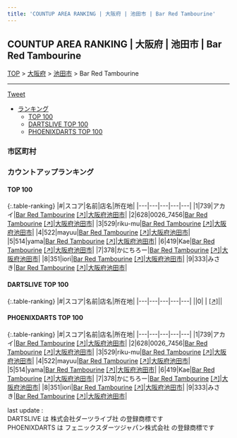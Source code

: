 ```yaml
---
title: 'COUNTUP AREA RANKING | 大阪府 | 池田市 | Bar Red Tambourine'
---
```

## COUNTUP AREA RANKING | 大阪府 | 池田市 | Bar Red Tambourine

[TOP](/darts/rank/) > [大阪府](/darts/rank/大阪府/) > [池田市](/darts/rank/大阪府/池田市/) > Bar Red Tambourine

___

<a href="https://twitter.com/share?ref_src=twsrc%5Etfw" data-text="COUNTUP AREA RANKING | 大阪府池田市Bar Red Tambourine" class="twitter-share-button" data-hashtags="DARTSLIVE,PHOENIXDARTS,darts,ダーツ" data-show-count="false">Tweet</a>

* [ランキング](#カウントアップランキング)
    * [TOP 100](#top-100)
    * [DARTSLIVE TOP 100](#dartslive-top-100)
    * [PHOENIXDARTS TOP 100](#phoenixdarts-top-100)

### 市区町村

<ul>

</ul>

### カウントアップランキング

#### TOP 100



{:.table-ranking}
|#|スコア|名前|店名|所在地|
|---|---|---|---|---|
|1|739|<span class="rank-name-pd">アカイ</span>|<a href="/darts/rank/shops/95569.html">Bar Red Tambourine</a> <a href="https://vs.phoenixdarts.com/jp/shop/shopDetailInfo/s_95569?s_seq=95569">[↗]</a>|<a href="/darts/rank/大阪府/池田市">大阪府池田市</a>|
|2|628|<span class="rank-name-pd">0026_7456</span>|<a href="/darts/rank/shops/95569.html">Bar Red Tambourine</a> <a href="https://vs.phoenixdarts.com/jp/shop/shopDetailInfo/s_95569?s_seq=95569">[↗]</a>|<a href="/darts/rank/大阪府/池田市">大阪府池田市</a>|
|3|529|<span class="rank-name-pd">riku-mu</span>|<a href="/darts/rank/shops/95569.html">Bar Red Tambourine</a> <a href="https://vs.phoenixdarts.com/jp/shop/shopDetailInfo/s_95569?s_seq=95569">[↗]</a>|<a href="/darts/rank/大阪府/池田市">大阪府池田市</a>|
|4|522|<span class="rank-name-pd">mayuu</span>|<a href="/darts/rank/shops/95569.html">Bar Red Tambourine</a> <a href="https://vs.phoenixdarts.com/jp/shop/shopDetailInfo/s_95569?s_seq=95569">[↗]</a>|<a href="/darts/rank/大阪府/池田市">大阪府池田市</a>|
|5|514|<span class="rank-name-pd">yama</span>|<a href="/darts/rank/shops/95569.html">Bar Red Tambourine</a> <a href="https://vs.phoenixdarts.com/jp/shop/shopDetailInfo/s_95569?s_seq=95569">[↗]</a>|<a href="/darts/rank/大阪府/池田市">大阪府池田市</a>|
|6|419|<span class="rank-name-pd">Kae</span>|<a href="/darts/rank/shops/95569.html">Bar Red Tambourine</a> <a href="https://vs.phoenixdarts.com/jp/shop/shopDetailInfo/s_95569?s_seq=95569">[↗]</a>|<a href="/darts/rank/大阪府/池田市">大阪府池田市</a>|
|7|378|<span class="rank-name-pd">かにちろー</span>|<a href="/darts/rank/shops/95569.html">Bar Red Tambourine</a> <a href="https://vs.phoenixdarts.com/jp/shop/shopDetailInfo/s_95569?s_seq=95569">[↗]</a>|<a href="/darts/rank/大阪府/池田市">大阪府池田市</a>|
|8|351|<span class="rank-name-pd">iori</span>|<a href="/darts/rank/shops/95569.html">Bar Red Tambourine</a> <a href="https://vs.phoenixdarts.com/jp/shop/shopDetailInfo/s_95569?s_seq=95569">[↗]</a>|<a href="/darts/rank/大阪府/池田市">大阪府池田市</a>|
|9|333|<span class="rank-name-pd">みさき</span>|<a href="/darts/rank/shops/95569.html">Bar Red Tambourine</a> <a href="https://vs.phoenixdarts.com/jp/shop/shopDetailInfo/s_95569?s_seq=95569">[↗]</a>|<a href="/darts/rank/大阪府/池田市">大阪府池田市</a>|


#### DARTSLIVE TOP 100



{:.table-ranking}
|#|スコア|名前|店名|所在地|
|---|---|---|---|---|
||0|<span class="rank-name-dl"> </span>|<a href="/darts/rank/shops/.html"></a> <a href="">[↗]</a>|<a href="/darts/rank//"></a>|


#### PHOENIXDARTS TOP 100



{:.table-ranking}
|#|スコア|名前|店名|所在地|
|---|---|---|---|---|
|1|739|<span class="rank-name-pd">アカイ</span>|<a href="/darts/rank/shops/95569.html">Bar Red Tambourine</a> <a href="https://vs.phoenixdarts.com/jp/shop/shopDetailInfo/s_95569?s_seq=95569">[↗]</a>|<a href="/darts/rank/大阪府/池田市">大阪府池田市</a>|
|2|628|<span class="rank-name-pd">0026_7456</span>|<a href="/darts/rank/shops/95569.html">Bar Red Tambourine</a> <a href="https://vs.phoenixdarts.com/jp/shop/shopDetailInfo/s_95569?s_seq=95569">[↗]</a>|<a href="/darts/rank/大阪府/池田市">大阪府池田市</a>|
|3|529|<span class="rank-name-pd">riku-mu</span>|<a href="/darts/rank/shops/95569.html">Bar Red Tambourine</a> <a href="https://vs.phoenixdarts.com/jp/shop/shopDetailInfo/s_95569?s_seq=95569">[↗]</a>|<a href="/darts/rank/大阪府/池田市">大阪府池田市</a>|
|4|522|<span class="rank-name-pd">mayuu</span>|<a href="/darts/rank/shops/95569.html">Bar Red Tambourine</a> <a href="https://vs.phoenixdarts.com/jp/shop/shopDetailInfo/s_95569?s_seq=95569">[↗]</a>|<a href="/darts/rank/大阪府/池田市">大阪府池田市</a>|
|5|514|<span class="rank-name-pd">yama</span>|<a href="/darts/rank/shops/95569.html">Bar Red Tambourine</a> <a href="https://vs.phoenixdarts.com/jp/shop/shopDetailInfo/s_95569?s_seq=95569">[↗]</a>|<a href="/darts/rank/大阪府/池田市">大阪府池田市</a>|
|6|419|<span class="rank-name-pd">Kae</span>|<a href="/darts/rank/shops/95569.html">Bar Red Tambourine</a> <a href="https://vs.phoenixdarts.com/jp/shop/shopDetailInfo/s_95569?s_seq=95569">[↗]</a>|<a href="/darts/rank/大阪府/池田市">大阪府池田市</a>|
|7|378|<span class="rank-name-pd">かにちろー</span>|<a href="/darts/rank/shops/95569.html">Bar Red Tambourine</a> <a href="https://vs.phoenixdarts.com/jp/shop/shopDetailInfo/s_95569?s_seq=95569">[↗]</a>|<a href="/darts/rank/大阪府/池田市">大阪府池田市</a>|
|8|351|<span class="rank-name-pd">iori</span>|<a href="/darts/rank/shops/95569.html">Bar Red Tambourine</a> <a href="https://vs.phoenixdarts.com/jp/shop/shopDetailInfo/s_95569?s_seq=95569">[↗]</a>|<a href="/darts/rank/大阪府/池田市">大阪府池田市</a>|
|9|333|<span class="rank-name-pd">みさき</span>|<a href="/darts/rank/shops/95569.html">Bar Red Tambourine</a> <a href="https://vs.phoenixdarts.com/jp/shop/shopDetailInfo/s_95569?s_seq=95569">[↗]</a>|<a href="/darts/rank/大阪府/池田市">大阪府池田市</a>|


<div class="footer border-top border-gray-light mt-5 pt-3 text-right text-gray">
    last update : <span style="font-weight: italic" id="foot_last_modified"></span><br />
    DARTSLIVE は 株式会社ダーツライブ社 の登録商標です<br />
    PHOENIXDARTS は フェニックスダーツジャパン株式会社 の登録商標です<br />
</div>

<script src="https://cdnjs.cloudflare.com/ajax/libs/jquery.tablesorter/2.31.3/js/jquery.tablesorter.min.js" integrity="sha512-qzgd5cYSZcosqpzpn7zF2ZId8f/8CHmFKZ8j7mU4OUXTNRd5g+ZHBPsgKEwoqxCtdQvExE5LprwwPAgoicguNg==" crossorigin="anonymous" referrerpolicy="no-referrer"></script>
<link rel="stylesheet" href="https://cdnjs.cloudflare.com/ajax/libs/jquery.tablesorter/2.31.3/css/theme.default.min.css" integrity="sha512-wghhOJkjQX0Lh3NSWvNKeZ0ZpNn+SPVXX1Qyc9OCaogADktxrBiBdKGDoqVUOyhStvMBmJQ8ZdMHiR3wuEq8+w==" crossorigin="anonymous" referrerpolicy="no-referrer" />
<script>
$(function() {
    $(".table-ranking").tablesorter({sortList:[[0, 0]]});
    $("#foot_last_modified").text(formatDate(new Date(document.lastModified), 'yyyy-MM-dd HH:mm:ss'));
});
</script>

<script async src="https://platform.twitter.com/widgets.js" charset="utf-8"></script>